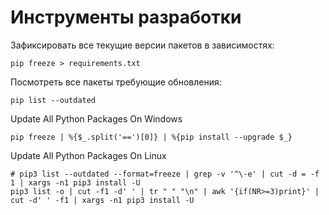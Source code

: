 Инструменты разработки
======================

Зафиксировать все текущие версии пакетов в зависимостях:

```shell
pip freeze > requirements.txt
```

Посмотреть все пакеты требующие обновления:
```shell
pip list --outdated
```

Update All Python Packages On Windows
```shell
pip freeze | %{$_.split('==')[0]} | %{pip install --upgrade $_}
```

Update All Python Packages On Linux
```shell
# pip3 list --outdated --format=freeze | grep -v '^\-e' | cut -d = -f 1 | xargs -n1 pip3 install -U
pip3 list -o | cut -f1 -d' ' | tr " " "\n" | awk '{if(NR>=3)print}' | cut -d' ' -f1 | xargs -n1 pip3 install -U  
```
